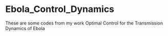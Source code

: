 # Ebola_Control_Dynamics
These are some codes from my work Optimal Control for the Transmission Dynamics of Ebola 

